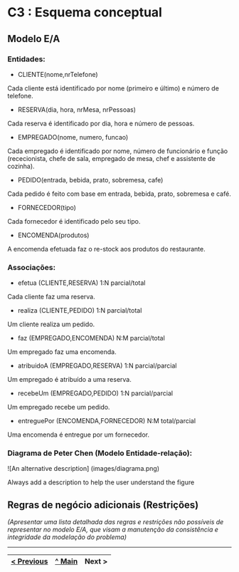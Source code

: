 # C3 : Esquema conceptual

## Modelo E/A

### Entidades:

- CLIENTE(nome,nrTelefone)

Cada cliente está identificado por nome (primeiro e último) e número de telefone.

- RESERVA(dia, hora, nrMesa, nrPessoas)

Cada reserva é identificado por dia, hora e número de pessoas.

- EMPREGADO(nome, numero, funcao)

Cada empregado é identificado por nome, número de funcionário e função (rececionista, chefe de sala, empregado de mesa, chef e assistente de cozinha).

- PEDIDO(entrada, bebida, prato, sobremesa, cafe)

Cada pedido é feito com base em entrada, bebida, prato, sobremesa e café.

- FORNECEDOR(tipo)

Cada fornecedor é identificado pelo seu tipo.

- ENCOMENDA(produtos)

A encomenda efetuada faz o re-stock aos produtos do restaurante.

### Associações:

- efetua (CLIENTE,RESERVA) 1:N parcial/total

Cada cliente faz uma reserva.

- realiza (CLIENTE,PEDIDO) 1:N parcial/total

Um cliente realiza um pedido.

- faz (EMPREGADO,ENCOMENDA) N:M parcial/total

Um empregado faz uma encomenda.

- atribuidoA (EMPREGADO,RESERVA) 1:N parcial/parcial

Um empregado é atribuído a uma reserva.

- recebeUm (EMPREGADO,PEDIDO) 1:N parcial/parcial

Um empregado recebe um pedido.

- entreguePor (ENCOMENDA,FORNECEDOR) N:M total/parcial

Uma encomenda é entregue por um fornecedor.

### Diagrama de Peter Chen (Modelo Entidade-relação):   
![An alternative description] (images/diagrama.png)

Always add a description to help the user understand the figure 

## Regras de negócio adicionais (Restrições)
_(Apresentar uma lista detalhada das regras e restrições não possíveis de representar no modelo E/A, que visam a manutenção da consistência e integridade da modelação do problema)_

---
[< Previous](rei02.md) | [^ Main](https://github.com/SIBD01/TrabalhoFinal/) | Next >
:--- | :---: | ---: 
